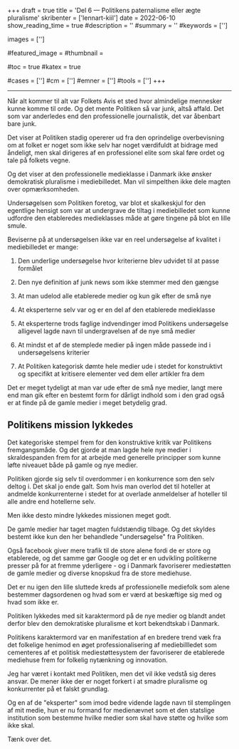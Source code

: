 +++
draft = true
title = 'Del 6 — Politikens paternalisme eller ægte pluralisme'
skribenter = ['lennart-kiil']
date = 2022-06-10
show_reading_time = true
#description = ''
#summary = ''
#keywords = ['']

images = ['']

#featured_image =
#thumbnail =

#toc = true
#katex = true

#cases = ['']
#cm = ['']
#emner = ['']
#tools = ['']
+++

-------

Når alt kommer til alt var Folkets Avis et sted hvor almindelige mennesker kunne komme til orde. Og det mente Politiken så var junk, altså affald. Det som var anderledes end den professionelle journalistik, det var åbenbart bare junk.

Det viser at Politiken stadig opererer ud fra den oprindelige overbevisning om at folket er noget som ikke selv har noget værdifuldt at bidrage med åndeligt, men skal dirigeres af en professionel elite som skal føre ordet og tale på folkets vegne.

Og det viser at den professionelle medieklasse i Danmark ikke ønsker demokratisk pluralisme i mediebilledet. Man vil simpelthen ikke dele magten over opmærksomheden.

Undersøgelsen som Politiken foretog, var blot et skalkeskjul for den egentlige hensigt som var at undergrave de tiltag i mediebilledet som kunne udfordre den etableredes medieklasses måde at gøre tingene på blot en lille smule.

Beviserne på at undersøgelsen ikke var en reel undersøgelse af kvalitet i mediebilledet er mange:

1. Den underlige undersøgelse hvor kriterierne blev udvidet til at passe formålet

2. Den nye definition af junk news som ikke stemmer med den gængse

3. At man udelod alle etablerede medier og kun gik efter de små nye

4. At eksperterne selv var og er en del af den etablerede medieklasse

5. At eksperterne trods faglige indvendinger imod Politikens undersøgelse alligevel lagde navn til undergravelsen af de nye små medier

6. At mindst et af de stemplede medier på ingen måde passede ind i undersøgelsens kriterier

7. At Politiken kategorisk dømte hele medier ude i stedet for konstruktivt og specifikt at kritisere elementer ved dem eller artikler fra dem

Det er meget tydeligt at man var ude efter de små nye medier, langt mere end man gik efter en bestemt form for dårligt indhold som i den grad også er at finde på de gamle medier i meget betydelig grad.

## Politikens mission lykkedes


Det kategoriske stempel frem for den konstruktive kritik var Politikens fremgangsmåde. Og det gjorde at man lagde hele nye medier i skraldespanden frem for at arbejde med generelle principper som kunne løfte niveauet både på gamle og nye medier.

Politiken gjorde sig selv til overdommer i en konkurrence som den selv deltog i. Det skal jo ende galt. Som hvis man overlod det til hoteller at andmelde konkurrenterne i stedet for at overlade anmeldelser af hoteller til alle andre end hotellerne selv.

Men ikke desto mindre lykkedes missionen meget godt.

De gamle medier har taget magten fuldstændig tilbage. Og det skyldes bestemt ikke kun den her behandlede "undersøgelse" fra Politiken.

Også facebook giver mere trafik til de store alene fordi de er store og etablerede, og det samme gør Google og det er en udvikling politikerne presser på for at fremme yderligere - og i Danmark favoriserer mediestøtten de gamle medier og diverse knopskud fra de store mediehuse.

Det er nu igen den lille sluttede kreds af professionelle mediefolk som alene bestemmer dagsordenen og hvad som er værd at beskæftige sig med og hvad som ikke er.

Politiken lykkedes med sit karaktermord på de nye medier og blandt andet derfor blev den demokratiske pluralisme et kort bekendtskab i Danmark.

Politikens karaktermord var en manifestation af en bredere trend væk fra det folkelige henimod en øget professionalisering af mediebillledet som cementeres af et politisk mediestøttesystem der favoriserer de etablerede mediehuse frem for folkelig nytænkning og innovation.


Jeg har været i kontakt med Politiken, men det vil ikke vedstå sig deres ansvar. De mener ikke der er noget forkert i at smadre pluralisme og konkurrenter på et falskt grundlag.

Og en af de "eksperter" som imod bedre vidende lagde navn til stemplingen af mit medie, hun er nu formand for medienævnet som et den statslige institution som bestemme hvilke medier som skal have støtte og hvilke som ikke skal.

Tænk over det.
